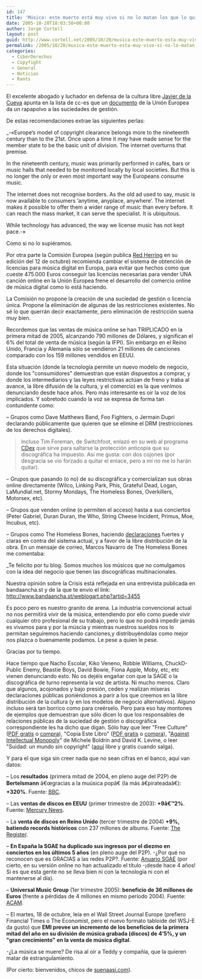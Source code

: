 ```yaml
---
id: 147
title: 'Música: este muerto está muy vivo si no lo matan los que lo quieren curar'
date: 2005-10-20T18:03:50+00:00
author: Jorge Cortell
layout: post
guid: http://www.cortell.net/2005/10/20/musica-este-muerto-esta-muy-vivo-si-no-lo-matan-los-que-lo-quieren-curar/
permalink: /2005/10/20/musica-este-muerto-esta-muy-vivo-si-no-lo-matan-los-que-lo-quieren-curar/
categories:
  - CiberDerechos
  - Copyfight
  - General
  - Noticias
  - Rants
---
```

El excelente abogado y luchador en defensa de la cultura libre [Javier de la Cueva](http://derecho-internet.org/) apunta en la lista de cc-es que un [documento](http://europa.eu.int/rapid/pressReleasesAction.do?reference=SPEECH/05/588&format=HTML&aged=0&language=EN&guiLanguage=en) de la Unión Europea da un rapapolvo a las suciedades de gestión.

De estas recomendaciones extrae las siguientes perlas:

_-«Europe‘s model of copyright clearance belongs more to the nineteenth century than to the 21st. Once upon a time it may have made sense for the member state to be the basic unit of division. The internet overturns that premise.</p> 

In the nineteenth century, music was primarily performed in cafés, bars or music halls that needed to be monitored locally by local societies. But this is no longer the only or even most important way the Europeans consume music.

The internet does not recognise borders. As the old ad used to say, music is now available to consumers ‘anytime, anyplace, anywhere‘. The internet makes it possible to offer them a wider range of music than every before. It can reach the mass market, it can serve the specialist. It is ubiquitous.

While technology has advanced, the way we license music has not kept pace.-»</em>

Como si no lo supiéramos.

Por otra parte la Comisión Europea (según publica [Red Herring](http://www.redherring.com) en su edición del 12 de octubre) recomienda cambiar el sistema de obtención de licencias para música digital en Europa, para evitar que hechos como que cueste 475.000 Euros conseguir las licencias necesarias para vender UNA canción online en la Unión Europea frene el desarrollo del comercio online de música digital como lo está haciendo.

La Comisión no propone la creación de una suciedad de gestión o licencia única. Propone la eliminación de algunas de las restricciones existentes. No sé lo que querrán decir exactamente, pero eliminación de restricción suena muy bien.

Recordemos que las ventas de música online se han TRIPLICADO en la primera mitad de 2005, alcanzando 790 millones de Dólares, y significan el 6% del total de venta de música (según la IFPI). Sin embargo en el Reino Unido, Francia y Alemania sólo se vendieron 21 millones de canciones comparado con los 159 millones vendidos en EEUU.

Esta situación (donde la tecnologí­a permite un nuevo modelo de negocio, donde los "consumidores" demuestran que están dispuestos a comprar, y donde los intermediarios y las leyes restrictivas actúan de freno y traba al avance, la libre difusión de la cultura, y el comercio) es la que venimos denunciando desde hace años. Pero más interesante es oir la voz de los implicados. Y sobretodo cuando la voz se expresa de forma tan contundente como:

– Grupos como Dave Matthews Band, Foo Fighters, o Jermain Dupri declarando públicamente que quieren que se elimine el DRM (restricciones de los derechos digitales).

> Incluso Tim Foreman, de Switchfoot, enlazó en su web al programa [CDex](http://cdexos.sourceforge.net/) que sirve para saltarse la protección anticopia que su discográfica ha impuesto. Así­ me gusta: con dos cojones (por desgracia se vio forzado a quitar el enlace, pero a mí­ no me lo harán quitar).

– Grupos que pasando (o no) de su discográfica y comercializan sus obras online directamente (Wilco, Linking Park, Phis, Grateful Dead, Logan, LaMundial.net, Stormy Mondays, The Homeless Bones, Overkillers, Motorsex, etc).

– Grupos que venden online (o permiten el acceso) hasta a sus conciertos (Peter Gabriel, Duran Duran, the Who, String Cheese Incident, Primus, Moe, Incubus, etc).

– Grupos como The Homeless Bones, haciendo [declaraciones](http://www.bandaancha.st/weblogart.php?artid=3455) fuertes y claras en contra del sistema actual, y a favor de la libre distribución de la obra. En un mensaje de correo, Marcos Navarro de The Homeless Bones me comentaba:

_Te felicito por tu blog. Somos muchos los músicos que no comulgamos con la idea del negocio que tienen las discográficas multinacionales.</p> 

Nuestra opinión sobre la Crisis está reflejada en una entrevista publicada en bandaancha.st y de la que te enví­o el link: http://www.bandaancha.st/weblogart.php?artid=3455

Es poco pero es nuestro granito de arena. La industria convencional actual no nos permitirá vivir de la música, entendiendo por ello como puede vivir cualquier otro profesional de su trabajo, pero lo que no podrá impedir jamás es vivamos para y por la múscia y mientras nuestros sueldos nos lo permitan seguiremos haciendo canciones,y distribuyéndolas como mejor nos plazca o buenamente podamos. Le pese a quien le pese.
  
Gracias por tu tiempo.</em>

Hace tiempo que Nacho Escolar, Kiko Veneno, Robbie Williams, ChuckD-Public Enemy, Beastie Boys, David Bowie, Fiona Apple, Moby, etc, etc vienen denunciando esto. No os dejéis engañar con que la SAGE o la discográfica de turno representa la voz de artista. Ni mucho menos. Claro que algunos, acojonados y bajo presión, ceden y realizan mí­seras declaraciones públicas poniéndonos a parir a los que creemos en la libre distribución de la cultura (y en los modelos de negocio alternativos). Alguno incluso será tan borrico como para creérselo. Pero para eso hay montones de ejemplos que demuestran que sólo dicen lo que los responsables de relaciones públicas de la suciedad de gestión o discográfica correspondiente les ha dicho que digan. Sólo hay que leer "Free Culture" ([PDF gratis](http://cyber.law.harvard.edu/blogs/gems/ion/Culturalibre.pdf) o [compra](http://www.amazon.com/exec/obidos/tg/detail/-/0143034650/qid=1129825299/sr=8-1/ref=pd_bbs_1/002-7910232-0813664?v=glance&s=books&n=507846)), "Copia Este Libro" ([PDF gratis](http://media-cyber.law.harvard.edu/blogs/gems/ion/DavidBravoCopiaestelibro.zip) o [compra](http://www.megamultimedia.com/arroba/suscripciones/paso1.asp?idrevista=2)), "[Against Intellectual Monopoly](http://levine.sscnet.ucla.edu/general/intellectual/against.htm)" de Michele Boldrin and David K. Levine, o leer "Suidad: un mundo sin copyright" ([aquí­](http://www.cortell.net/suidad/) libre y gratis cuando salga).

Y para el que siga sin creer nada que no sean cifras en el banco, aquí­ van datos:

– Los **resultados** (primera mitad de 2004, en pleno auge del P2P) de **Bertelsmann** â€œgracias a la muúsica popâ€ (la más â€pirateadaâ€): **+320%**. Fuente: [BBC](http://news.bbc.co.uk/go/pr/fr/-/2/hi/business/3636834.stm).
  
– Las **ventas de discos en EEUU** (primer trimestre de 2003): **+9â€™2%**. Fuente: [Mercury News](http://www.mercurynews.com).
  
– La **venta de discos en Reino Unido** (tercer trimestre de 2004) **+9%, batiendo records históricos** con 237 millones de albums. Fuente: [The Register](http://www.theregister.co.uk/2004/11/26/bpi_uk_music_stats_q3_04/).
  
– **En España la SGAE ha duplicado sus ingresos por el diezmo en conciertos en los últimos 5 años** (en pleno auge del P2P). -¿Por qué no reconocen que es GRACIAS a las redes P2P?. Fuente: [Anuario SGAE](http://www.artenetsgae.com/anuario/anuario2005/home.html) (por cierto, en su versión online no han actualizado el tí­tulo -¡desde hace 4 años! Si es que esta gente no se lleva bien ni con la tecnologí­a ni con el mantenerse al dí­a).
  
– **Universal Music Group** (1er trimestre 2005): **beneficio de 36 millones de Euros** (frente a pérdidas de 4 millones en mismo perí­odo 2004). Fuente: [ACAM](http://www.acam.es).

– El martes, 18 de octubre, leí­a en el Wall Street Journal Europe (prefiero Financial Times o The Economist, pero el nuevo formato tabloide del WSJ-E da gusto) que **EMI prevee un incremento de los beneficios de la primera mitad del año en su división de música grabada (discos) de 4‘5%, y un "gran crecimiento" en la venta de música digital**.

-¿La música se muere? De risa al oir a Teddy y compañí­a, que la quieren matar de estrangulamiento.

(Por cierto: bienvenidos, chicos de [suenaasi.com](http://www.suenaasi.com/index.php)).